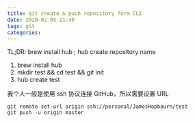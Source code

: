 ```yaml
---
title: git create & push repository form CLI 
date: 2020-02-05 21:40
tags: git
categories:
---
```


TL;DR: brew install hub ; hub create repository name

<!-- more -->

1. brew install hub
2. mkdir test && cd test && git init
3. hub create test

我个人一般是使用 ssh 协议连接 GitHub，所以需要设置 URL

```
git remote set-url origin ssh://personal/JamesHopbourn/test
git push -u origin master
```
